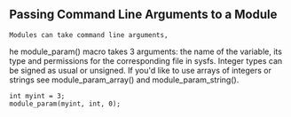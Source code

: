 Passing Command Line Arguments to a Module
------------------------------------------

	Modules can take command line arguments, 

he module_param() macro takes 3 arguments: the name of the variable, its type and
permissions for the corresponding file in sysfs. Integer types can be signed as usual or
unsigned. If you'd like to use arrays of integers or strings see module_param_array() and
module_param_string().

	int myint = 3;
	module_param(myint, int, 0);


